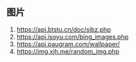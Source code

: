 ## 图片
1. https://api.btstu.cn/doc/sjbz.php
2. https://api.isoyu.com/bing_images.php
3. https://api.paugram.com/wallpaper/
4. https://img.xjh.me/random_img.php
